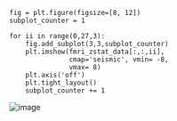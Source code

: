 ```
fig = plt.figure(figsize=[8, 12])
subplot_counter = 1

for ii in range(0,27,3):
    fig.add_subplot(3,3,subplot_counter)
    plt.imshow(fmri_zstat_data[:,:,ii],
               cmap='seismic', vmin= -8,
               vmax= 8)
    plt.axis('off')
    plt.tight_layout()
    subplot_counter += 1 
```
![image](https://user-images.githubusercontent.com/73757147/102678513-6e2c9680-417f-11eb-8499-02a710ac1670.png)
